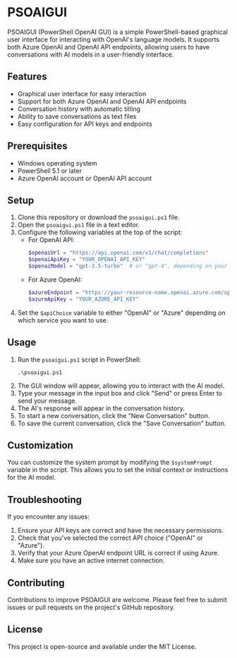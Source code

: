 # PSOAIGUI

PSOAIGUI (PowerShell OpenAI GUI) is a simple PowerShell-based graphical user interface for interacting with OpenAI's language models. It supports both Azure OpenAI and OpenAI API endpoints, allowing users to have conversations with AI models in a user-friendly interface.

## Features

- Graphical user interface for easy interaction
- Support for both Azure OpenAI and OpenAI API endpoints
- Conversation history with automatic titling
- Ability to save conversations as text files
- Easy configuration for API keys and endpoints

## Prerequisites

- Windows operating system
- PowerShell 5.1 or later
- Azure OpenAI account or OpenAI API account

## Setup

1. Clone this repository or download the `psoaigui.ps1` file.
2. Open the `psoaigui.ps1` file in a text editor.
3. Configure the following variables at the top of the script:
   - For OpenAI API:
     ```powershell
     $openaiUrl = "https://api.openai.com/v1/chat/completions"
     $openaiApiKey = "YOUR_OPENAI_API_KEY"
     $openaiModel = "gpt-3.5-turbo"  # or "gpt-4", depending on your subscription
     ```
   - For Azure OpenAI:
     ```powershell
     $azureEndpoint = "https://your-resource-name.openai.azure.com/openai/deployments/your-deployment-name/chat/completions?api-version=2023-03-15-preview"
     $azureApiKey = "YOUR_AZURE_API_KEY"
     ```
4. Set the `$apiChoice` variable to either "OpenAI" or "Azure" depending on which service you want to use.

## Usage

1. Run the `psoaigui.ps1` script in PowerShell:
   ```
   .\psoaigui.ps1
   ```
2. The GUI window will appear, allowing you to interact with the AI model.
3. Type your message in the input box and click "Send" or press Enter to send your message.
4. The AI's response will appear in the conversation history.
5. To start a new conversation, click the "New Conversation" button.
6. To save the current conversation, click the "Save Conversation" button.

## Customization

You can customize the system prompt by modifying the `$systemPrompt` variable in the script. This allows you to set the initial context or instructions for the AI model.

## Troubleshooting

If you encounter any issues:
1. Ensure your API keys are correct and have the necessary permissions.
2. Check that you've selected the correct API choice ("OpenAI" or "Azure").
3. Verify that your Azure OpenAI endpoint URL is correct if using Azure.
4. Make sure you have an active internet connection.

## Contributing

Contributions to improve PSOAIGUI are welcome. Please feel free to submit issues or pull requests on the project's GitHub repository.

## License

This project is open-source and available under the MIT License.
